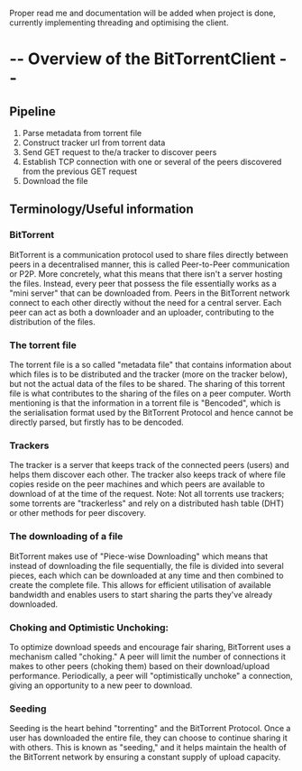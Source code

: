 Proper read me and documentation will be added when project is done, currently implementing threading and optimising the client. 

# -- Overview of the BitTorrentClient --

## Pipeline

1. Parse metadata from torrent file
2. Construct tracker url from torrent data
3. Send GET request to the/a tracker to discover peers
4. Establish TCP connection with one or several of the peers discovered from the previous GET request
5. Download the file

## Terminology/Useful information

### BitTorrent
BitTorrent is a communication protocol used to share files directly between peers in a decentralised manner, this is called Peer-to-Peer communication or P2P. More concretely, what this means that there isn't a server hosting the files. Instead, every peer that possess the file essentially works as a "mini server" that can be downloaded from. Peers in the BitTorrent network connect to each other directly without the need for a central server. Each peer can act as both a downloader and an uploader, contributing to the distribution of the files.

### The torrent file
The torrent file is a so called "metadata file" that contains information about which files is to be distributed and the tracker (more on the tracker below), but not the actual data of the files to be shared. The sharing of this torrent file is what contributes to the sharing of the files on a peer computer.
Worth mentioning is that the information in a torrent file is "Bencoded", which is the serialisation format used by the BitTorrent Protocol and hence cannot be directly parsed, but firstly has to be dencoded. 

### Trackers
The tracker is a server that keeps track of the connected peers (users) and helps them discover each other. The tracker also keeps track of where file copies reside on the peer machines and which peers are available to download of at the time of the request. Note: Not all torrents use trackers; some torrents are "trackerless" and rely on a distributed hash table (DHT) or other methods for peer discovery. 

### The downloading of a file
BitTorrent makes use of "Piece-wise Downloading" which means that instead of downloading the file sequentially, the file is divided into several pieces, each which can be downloaded at any time and then combined to create the complete file. This allows for efficient utilisation of available bandwidth and enables users to start sharing the parts they've already downloaded.

### Choking and Optimistic Unchoking:
To optimize download speeds and encourage fair sharing, BitTorrent uses a mechanism called "choking." A peer will limit the number of connections it makes to other peers (choking them) based on their download/upload performance. Periodically, a peer will "optimistically unchoke" a connection, giving an opportunity to a new peer to download.

### Seeding
Seeding is the heart behind "torrenting" and the BitTorrent Protocol. Once a user has downloaded the entire file, they can choose to continue sharing it with others. This is known as "seeding," and it helps maintain the health of the BitTorrent network by ensuring a constant supply of upload capacity.
